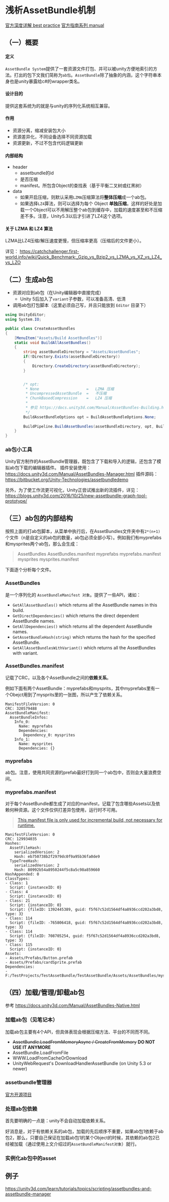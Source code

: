 # 浅析AssetBundle机制
[官方深度详解 best practice](https://unity3d.com/learn/tutorials/topics/best-practices/assetbundle-fundamentals?playlist=30089)
[官方指南系列 manual](https://docs.unity3d.com/Manual/AssetBundlesIntro.html)

## （一）概要
#### 定义

`AssetBundle System`提供了一套资源文件打包、并可以被unity方便地索引的方法。打出的包下文我们简称为`ab包`。`AssetBundle`除了抽象的内涵，这个字符串本身也是unity暴露给c#的wrapper类名。

#### 设计目的
提供这套系统为的就是与unity的序列化系统相互兼容。

#### 作用
 - 资源分离，缩减安装包大小
 - 资源差异化，不同设备选择不同资源加载
 - 资源更新，不过不包含代码逻辑更新

#### 内部结构
 - header
     - assetbundle的id
     - 是否压缩
     - manifest。所包含Object的查找表（基于平衡二叉树或红黑树）
 - data
     - 如果开启压缩，则默认采用`LZMA`压缩算法将**整体压缩**成一个ab包。
     - 如果选择`LZ4`算法，则可以选择为每个 Object **单独压缩**。这样的好处是加载一个Object可以不用解压整个ab包到缓存中，加载的速度甚至和不压缩差不多。注意，Unity5.3以后才引进了LZ4这个选项。

#### 关于 LZMA 和 LZ4 算法
LZMA比LZ4压缩/解压速度更慢，但压缩率更高（压缩后的文件更小）。

详见： https://catchchallenger.first-world.info/wiki/Quick_Benchmark:_Gzip_vs_Bzip2_vs_LZMA_vs_XZ_vs_LZ4_vs_LZO




## （二）生成ab包
- 资源对应到ab包（在Unity编辑器中直接完成）
  - Unity 5后加入了`variant`子参数，可以准备高清、低清
- 调用ab包打包脚本（这里必须自己写，并且只能放到 `Editor` 目录下）

```csharp
using UnityEditor;
using System.IO;

public class CreateAssetBundles
{
    [MenuItem("Assets/Build AssetBundles")]
    static void BuildAllAssetBundles()
    {
        string assetBundleDirectory = "Assets/AssetBundles";
        if(!Directory.Exists(assetBundleDirectory))
        {
            Directory.CreateDirectory(assetBundleDirectory);
        }


        /* opt:
         * None                     =   LZMA 压缩
         * UncompressedAssetBundle  =   不压缩
         * ChunkBasedCompression    =   LZ4 压缩
         * 
         * 参见 https://docs.unity3d.com/Manual/AssetBundles-Building.html
         */
        BuildAssetBundleOptions opt = BuildAssetBundleOptions.None;
        
        BuildPipeline.BuildAssetBundles(assetBundleDirectory, opt, BuildTarget.StandaloneWindows64);
    }
}
```

### ab包小工具
Unity官方制作的AssetBundle管理器，既包含了下载和导入的逻辑，还包含了模拟ab包下载的编辑器插件。
插件安装使用：https://docs.unity3d.com/Manual/AssetBundles-Manager.html
插件源码：https://bitbucket.org/Unity-Technologies/assetbundledemo

另外，为了使工作流更可视化，Unity正尝试推出新的流插件，详见： https://blogs.unity3d.com/2016/10/25/new-assetbundle-graph-tool-prototype/


## （三）ab包的内部结构
按照上面的打ab包脚本，从菜单中执行后，在AssetBundles文件夹中有`2*(n+1)`个文件（n是自定义的ab包的数量，ab包必须全部小写）。例如我们有myprefabs和mysprites两个ab包，那么会生成：

> AssetBundles
AssetBundles.manifest
myprefabs
myprefabs.manifest
mysprites
mysprites.manifest

下面逐个分析每个文件。

### AssetBundles
是一个序列化的 `AssetBundleManifest 对象`。提供了一些API，诸如：

> 
- `GetAllAssetBundles()` which returns all the AssetBundle names in this build.
- `GetDirectDependencies()` which returns the direct dependent AssetBundle names.
- `GetAllDependencies()` which returns all the dependent AssetBundle names.
- `GetAssetBundleHash(string)` which returns the hash for the specified AssetBundle.
- `GetAllAssetBundlesWithVariant()` which returns all the AssetBundles with variant.

### AssetBundles.manifest
记载了CRC，以及各个AssetBundle之间的**依赖关系**。

例如下面有两个AssetBundle：myprefabs和mysprits，其中myprefabs里有一个Obejct用到了mysprits里的一张图，所以产生了依赖关系。

```
ManifestFileVersion: 0
CRC: 320579488
AssetBundleManifest:
  AssetBundleInfos:
    Info_0:
      Name: myprefabs
      Dependencies:
        Dependency_0: mysprites
    Info_1:
      Name: mysprites
      Dependencies: {}
```

### myprefabs
ab包。注意，使用共同资源的prefab最好打到同一个ab包中，否则会大量浪费空间。

### myprefabs.manifest
对于每个AssetBundle都生成了对应的manifest，记载了包含哪些Assets以及依赖何种资源。这个文件仅供打差异包使用，运行时不可用。
> [This manifest file is only used for incremental build, not necessary for runtime.](https://docs.unity3d.com/500/Documentation/Manual/BuildingAssetBundles5x.html)

```
ManifestFileVersion: 0
CRC: 129934035
Hashes:
  AssetFileHash:
    serializedVersion: 2
    Hash: eb750738b2f2979dc0f9a95b36fa0de9
  TypeTreeHash:
    serializedVersion: 2
    Hash: 80992b54a8950244f5c8a5c98a859660
HashAppended: 0
ClassTypes:
- Class: 1
  Script: {instanceID: 0}
- Class: 4
  Script: {instanceID: 0}
- Class: 21
  Script: {instanceID: 0}
  Script: {fileID: 1392445389, guid: f5f67c52d1564df4a8936ccd202a3bd8, type: 3}
- Class: 114
  Script: {fileID: -765806418, guid: f5f67c52d1564df4a8936ccd202a3bd8, type: 3}
- Class: 114
  Script: {fileID: 708705254, guid: f5f67c52d1564df4a8936ccd202a3bd8, type: 3}
- Class: 115
  Script: {instanceID: 0}
Assets:
- Assets/Prefabs/Button.prefab
- Assets/Prefabs/cardSprite.prefab
Dependencies:
- F:/TestProjects/TestAssetBundle/TestAssetBundle/Assets/AssetBundles/mysprites

```



## （四）加载/管理/卸载ab包
参考 https://docs.unity3d.com/Manual/AssetBundles-Native.html

### 加载ab包（见笔记本）
加载ab包主要有4个API，但具体表现会根据压缩方法、平台的不同而不同。

> 
- ~~AssetBundle.LoadFromMemoryAsync /  CreateFromMemory~~ **DO NOT USE IT ANYMORE**
- AssetBundle.LoadFromFile
- WWW.LoadFromCacheOrDownload
- UnityWebRequest's DownloadHandlerAssetBundle (on Unity 5.3 or newer)

### assetbundle管理器
[官方开源项目](https://bitbucket.org/Unity-Technologies/assetbundledemo)

### 处理ab包依赖
首先要明确的一点是：unity不会自动加载依赖关系。

好消息是，对于有依赖关系的ab包，加载的先后顺序不重要，如果ab包1依赖于ab包2，那么，只要自己保证在加载ab包1的某个Object的时候，其依赖的ab包2已经被加载（通过使用上文介绍过的`AssetBundleManifest对象`）就行。



### 实例化ab包中的asset






## 例子
https://unity3d.com/learn/tutorials/topics/scripting/assetbundles-and-assetbundle-manager

